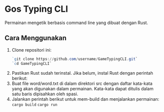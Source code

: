 # Gos Typing CLI
Permainan mengetik berbasis command line yang dibuat dengan Rust.

## Cara Menggunakan
1. Clone repositori ini:
   ```powershell
   `git clone https://github.com/username/GameTypingCLI.git`
   `cd GameTypingCLI`
2. Pastikan Rust sudah terinstal. Jika belum, instal Rust dengan perintah berikut:
3. Buat file word/word.txt di dalam direktori src dengan daftar kata-kata yang akan digunakan dalam permainan. Kata-kata dapat ditulis dalam satu baris dipisahkan oleh spasi.
4. Jalankan perintah berikut untuk mem-build dan menjalankan permainan:
   `cargo build`
   `cargo run`
